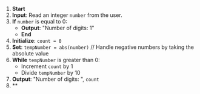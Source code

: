 1. **Start**
2. **Input**: Read an integer `number` from the user.
3. **If** `number` is equal to 0:
   - **Output**: "Number of digits: 1"
   - **End**
4. **Initialize**: `count = 0`
5. **Set**: `tempNumber = abs(number)`  // Handle negative numbers by taking the absolute value
6. **While** `tempNumber` is greater than 0:
   - Increment `count` by 1
   - Divide `tempNumber` by 10
7. **Output**: "Number of digits: ", `count`
8. **
